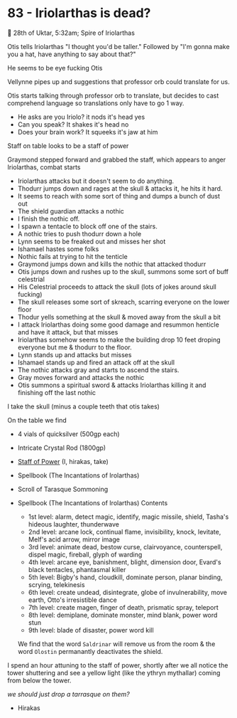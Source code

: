 # 83 - Iriolarthas is dead?

📅 28th of Uktar, 5:32am; Spire of Iriolarthas

Otis tells Iriolarthas "I thought you'd be taller." Followed by "I'm gonna make you a hat, have anything to say about that?"

He seems to be eye fucking Otis

Vellynne pipes up and suggestions that professor orb could translate for us.

Otis starts talking through professor orb to translate, but decides to cast comprehend language so translations only have to go 1 way.

- He asks are you Iriolo? it nods it's head yes
- Can you speak? It shakes it's head no
- Does your brain work? It squeeks it's jaw at him

Staff on table looks to be a staff of power

Graymond stepped forward and grabbed the staff, which appears to anger Iriolarthas, combat starts

- Iriolarthas attacks but it doesn't seem to do anything.
- Thodurr jumps down and rages at the skull & attacks it, he hits it hard.
- It seems to reach with some sort of thing and dumps a bunch of dust out
- The shield guardian attacks a nothic
- I finish the nothic off.
- I spawn a tentacle to block off one of the stairs.
- A nothic tries to push thodurr down a hole
- Lynn seems to be freaked out and misses her shot
- Ishamael hastes some folks
- Nothic fails at trying to hit the tenticle
- Graymond jumps down and kills the nothic that attacked thodurr
- Otis jumps down and rushes up to the skull, summons some sort of buff celestrial
- His Celestrial proceeds to attack the skull (lots of jokes around skull fucking)
- The skull releases some sort of skreach, scarring everyone on the lower floor
- Thodur yells something at the skull & moved away from the skull a bit
- I attack Iriolarthas doing some good damage and resummon henticle and have it attack, but that misses
- Iriolarthas somehow seems to make the building drop 10 feet droping everyone but me & thodurr to the floor.
- Lynn stands up and attacks but misses
- Ishamael stands up and fired an attack off at the skull
- The nothic attacks gray and starts to ascend the stairs.
- Gray moves forward and attacks the nothic
- Otis summons a spiritual sword & attacks Iriolarthas killing it and finishing off the last nothic

I take the skull (minus a couple teeth that otis takes)

On the table we find

- 4 vials of quicksilver (500gp each)
- Intricate Crystal Rod (1800gp)
- [Staff of Power](https://www.dndbeyond.com/magic-items/4764-staff-of-power) (I, hirakas, take)
- Spellbook (The Incantations of Irolarthas)
- Scroll of Tarasque Sommoning
- Spellbook (The Incantations of Irolarthas) Contents
  - 1st level: alarm, detect magic, identify, magic missile, shield, Tasha's hideous laughter, thunderwave
  - 2nd level: arcane lock, continual flame, invisibility, knock, levitate, Melf's acid arrow, mirror image
  - 3rd level: animate dead, bestow curse, clairvoyance, counterspell, dispel magic, fireball, glyph of warding
  - 4th level: arcane eye, banishment, blight, dimension door, Evard's black tentacles, phantasmal killer
  - 5th level: Bigby's hand, cloudkill, dominate person, planar binding, scrying, telekinesis
  - 6th level: create undead, disintegrate, globe of invulnerability, move earth, Otto's irresistible dance
  - 7th level: create magen, finger of death, prismatic spray, teleport
  - 8th level: demiplane, dominate monster, mind blank, power word stun
  - 9th level: blade of disaster, power word kill
  
  We find that the word `Saldrinar` will remove us from the room & the word `Olostin` permanantly deactivates the shield.

I spend an hour attuning to the staff of power, shortly after we all notice the tower shuttering and see a yellow light (like the ythryn mythallar) coming from below the tower.

*we should just drop a tarrasque on them?*

- Hirakas
